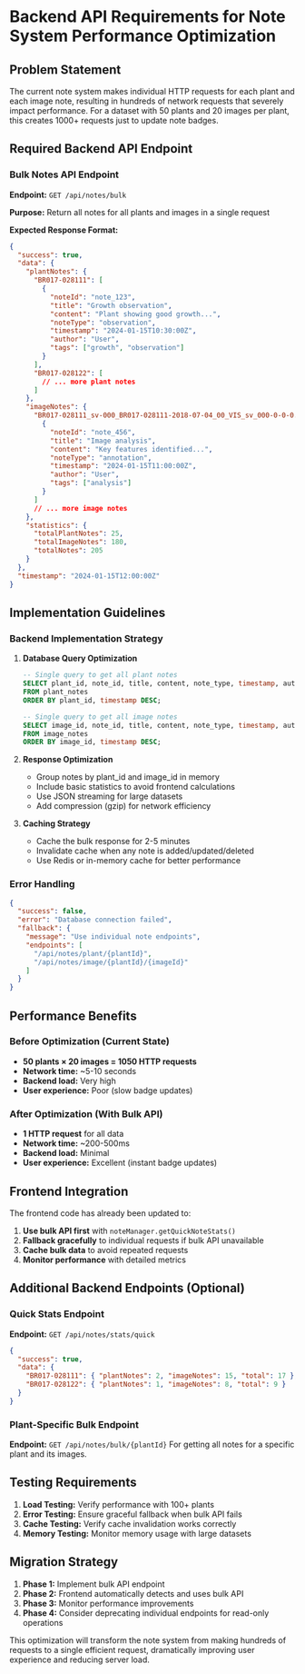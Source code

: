 # Backend API Requirements for Note System Performance Optimization

## Problem Statement
The current note system makes individual HTTP requests for each plant and each image note, resulting in hundreds of network requests that severely impact performance. For a dataset with 50 plants and 20 images per plant, this creates 1000+ requests just to update note badges.

## Required Backend API Endpoint

### Bulk Notes API Endpoint

**Endpoint:** `GET /api/notes/bulk`

**Purpose:** Return all notes for all plants and images in a single request

**Expected Response Format:**
```json
{
  "success": true,
  "data": {
    "plantNotes": {
      "BR017-028111": [
        {
          "noteId": "note_123",
          "title": "Growth observation",
          "content": "Plant showing good growth...",
          "noteType": "observation",
          "timestamp": "2024-01-15T10:30:00Z",
          "author": "User",
          "tags": ["growth", "observation"]
        }
      ],
      "BR017-028122": [
        // ... more plant notes
      ]
    },
    "imageNotes": {
      "BR017-028111_sv-000_BR017-028111-2018-07-04_00_VIS_sv_000-0-0-0.png": [
        {
          "noteId": "note_456",
          "title": "Image analysis",
          "content": "Key features identified...",
          "noteType": "annotation",
          "timestamp": "2024-01-15T11:00:00Z",
          "author": "User",
          "tags": ["analysis"]
        }
      ]
      // ... more image notes
    },
    "statistics": {
      "totalPlantNotes": 25,
      "totalImageNotes": 180,
      "totalNotes": 205
    }
  },
  "timestamp": "2024-01-15T12:00:00Z"
}
```

## Implementation Guidelines

### Backend Implementation Strategy

1. **Database Query Optimization**
   ```sql
   -- Single query to get all plant notes
   SELECT plant_id, note_id, title, content, note_type, timestamp, author, tags 
   FROM plant_notes 
   ORDER BY plant_id, timestamp DESC;

   -- Single query to get all image notes
   SELECT image_id, note_id, title, content, note_type, timestamp, author, tags 
   FROM image_notes 
   ORDER BY image_id, timestamp DESC;
   ```

2. **Response Optimization**
   - Group notes by plant_id and image_id in memory
   - Include basic statistics to avoid frontend calculations
   - Use JSON streaming for large datasets
   - Add compression (gzip) for network efficiency

3. **Caching Strategy**
   - Cache the bulk response for 2-5 minutes
   - Invalidate cache when any note is added/updated/deleted
   - Use Redis or in-memory cache for better performance

### Error Handling

```json
{
  "success": false,
  "error": "Database connection failed",
  "fallback": {
    "message": "Use individual note endpoints",
    "endpoints": [
      "/api/notes/plant/{plantId}",
      "/api/notes/image/{plantId}/{imageId}"
    ]
  }
}
```

## Performance Benefits

### Before Optimization (Current State)
- **50 plants × 20 images = 1050 HTTP requests**
- **Network time:** ~5-10 seconds
- **Backend load:** Very high
- **User experience:** Poor (slow badge updates)

### After Optimization (With Bulk API)
- **1 HTTP request** for all data
- **Network time:** ~200-500ms
- **Backend load:** Minimal
- **User experience:** Excellent (instant badge updates)

## Frontend Integration

The frontend code has already been updated to:

1. **Use bulk API first** with `noteManager.getQuickNoteStats()`
2. **Fallback gracefully** to individual requests if bulk API unavailable
3. **Cache bulk data** to avoid repeated requests
4. **Monitor performance** with detailed metrics

## Additional Backend Endpoints (Optional)

### Quick Stats Endpoint
**Endpoint:** `GET /api/notes/stats/quick`
```json
{
  "success": true,
  "data": {
    "BR017-028111": { "plantNotes": 2, "imageNotes": 15, "total": 17 },
    "BR017-028122": { "plantNotes": 1, "imageNotes": 8, "total": 9 }
  }
}
```

### Plant-Specific Bulk Endpoint
**Endpoint:** `GET /api/notes/bulk/{plantId}`
For getting all notes for a specific plant and its images.

## Testing Requirements

1. **Load Testing:** Verify performance with 100+ plants
2. **Error Testing:** Ensure graceful fallback when bulk API fails
3. **Cache Testing:** Verify cache invalidation works correctly
4. **Memory Testing:** Monitor memory usage with large datasets

## Migration Strategy

1. **Phase 1:** Implement bulk API endpoint
2. **Phase 2:** Frontend automatically detects and uses bulk API
3. **Phase 3:** Monitor performance improvements
4. **Phase 4:** Consider deprecating individual endpoints for read-only operations

This optimization will transform the note system from making hundreds of requests to a single efficient request, dramatically improving user experience and reducing server load.